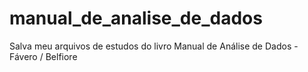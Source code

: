# manual_de_analise_de_dados

Salva meu arquivos de estudos do livro Manual de Análise de Dados - Fávero / Belfiore
